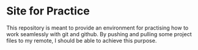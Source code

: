 # Site for Practice 


This repository is meant to provide an environment for practising how to work 
seamlessly with git and github.
By pushing and pulling some project files to my remote, I should be able to achieve this purpose.

